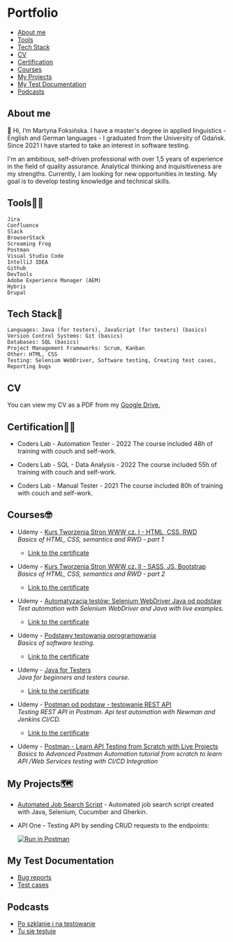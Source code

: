 # Portfolio
* [About me](https://github.com/martynafoksinska/Portfolio#about-me)
* [Tools](https://github.com/martynafoksinska/Portfolio#tools)
* [Tech Stack](https://github.com/martynafoksinska/Portfolio#tech-stack)
* [CV](https://github.com/martynafoksinska/Portfolio#cv)
* [Certification](https://github.com/martynafoksinska/Portfolio#certification)
* [Courses](https://github.com/martynafoksinska/Portfolio#courses)
* [My Projects](https://github.com/martynafoksinska/Portfolio#my-projects-%EF%B8%8F)
* [My Test Documentation](https://github.com/martynafoksinska/Portfolio#my-test-documentation)
* [Podcasts](https://github.com/martynafoksinska/Portfolio#podcasts)

## About me

👋 Hi, I’m Martyna Foksińska. I have a master's degree in applied linguistics - English and German languages - I graduated from the University of Gdańsk. Since 2021 I have started to take an interest in software testing.

I'm an ambitious, self-driven professional with over 1,5 years of experience in the field of quality assurance. Analytical thinking and inquisitiveness are my strengths. Currently, I am looking for new opportunities in testing. My goal is to develop testing knowledge and technical skills.

## Tools👩‍🔧

    Jira
    Confluence
    Slack
    BrowserStack
    Screaming Frog
    Postman
    Visual Studio Code
    IntelliJ IDEA
    Github
    DevTools
    Adobe Experience Manager (AEM)
    Hybris
    Drupal   
   
## Tech Stack🤖

    Languages: Java (for testers), JavaScript (for testers) (basics)
    Version Control Systems: Git (basics)
    Databases: SQL (basics)
    Project Management Frameworks: Scrum, Kanban 
    Other: HTML, CSS
    Testing: Selenium WebDriver, Software testing, Creating test cases, Reporting bugs

## CV

You can view my CV as a PDF from my [Google Drive.](https://drive.google.com/file/d/15V48_a0SJ45463glIYh6zDCm3_pmps0M/view?usp=sharing)

## Certification👩‍🎓


*    Coders Lab - Automation Tester - 2022
      The course included 48h of training with couch and self-work.
        
  *  Coders Lab - SQL - Data Analysis - 2022
      The course included 55h of training with couch and self-work.
       
*    Coders Lab - Manual Tester - 2021
      The course included 80h of training with couch and self-work.

## Courses🤓

* Udemy - [Kurs Tworzenia Stron WWW cz. I - HTML, CSS, RWD](https://www.udemy.com/course/od-zera-do-front-end-developera-cz1)  
    _Basics of HTML, CSS, semantics and RWD - part 1_
    * [Link to the certificate](https://udemy.com/certificate/UC-8d1b4a7a-f673-491c-af89-a423581ed979/)

* Udemy - [Kurs Tworzenia Stron WWW cz. II - SASS, JS, Bootstrap](https://www.udemy.com/course/od-zera-do-front-end-developera-cz2)  
      _Basics of HTML, CSS, semantics and RWD - part 2_
    * [Link to the certificate](https://udemy.com/certificate/UC-ce1b5745-87bf-42ff-8c13-896b598f3ea1/) 
        
* Udemy - [Automatyzacja testów: Selenium WebDriver Java od podstaw](https://udemy.com/course/automatyzacja-testow-selenium-webdriver-java-od-podstaw)  
      _Test automation with Selenium WebDriver and Java with live examples._
     * [Link to the certificate](https://udemy.com/certificate/UC-12668bb6-5463-4adb-8508-cf82bc781138/)

* Udemy - [Podstawy testowania oprogramowania](https://udemy.com/course/praktyczny-kurs-testowania-oprogramowania)   
        _Basics of software testing._
    * [Link to the certificate](https://udemy.com/certificate/UC-c1ce9016-d99e-40ca-ab99-501163306de6/)

* Udemy - [Java for Testers](https://udemy.com/course/java-for-testers-dmitry)   
    _Java for beginners and testers course._
    * [Link to the certificate](https://udemy.com/certificate/UC-6bc96567-7c3a-44bd-803e-4daf60e52c21/)
 
* Udemy - [Postman od podstaw - testowanie REST API](https://udemy.com/course/postman-od-podstaw-testowanie-rest-api/)   
        _Testing REST API in Postman. Api test automation with Newman and Jenkins CI/CD._

  * [Link to the certificate](https://udemy.com/certificate/UC-3c3178cb-c798-4f83-9bc8-a8acbe1a2028/)    

* Udemy - [Postman - Learn API Testing from Scratch with Live Projects](https://udemy.com/course/postman-api-automation-testing-with-javascript)   
        _Basics to Advanced Postman Automation tutorial from scratch to learn API /Web Services testing with CI/CD Integration_

      

## My Projects🗺️

* [Automated Job Search Script](https://github.com/martynafoksinska/testerJobSearch) - Automated job search script created with Java, Selenium, Cucumber and Gherkin.

* API One - Testing API by sending CRUD requests to the endpoints:

  [![Run in Postman](https://run.pstmn.io/button.svg)](https://elements.getpostman.com/redirect?entityId=18571840-4df65135-c9bd-43ef-880d-94ba1c469ad3&entityType=collection)

## My Test Documentation

* [Bug reports](https://docs.google.com/document/d/1LJdp4gykA0vlIBZrK1qNXmBwbMBu49khCmd74TrLZi0/edit?usp=sharing)
* [Test cases](https://docs.google.com/document/d/16CM7_v3NadNxZST2YhaPNtGxKUi-qJW2zPE_F3oJ4_w/edit?usp=sharing)
  
## Podcasts

* [Po szklanie i na testowanie](https://open.spotify.com/show/3kWG4pdHR9NIIGAMYTlpK3?si=50a1a42a9d8d4997)
* [Tu się testuje](https://open.spotify.com/show/75eyDizBIrd2QX0kSkkApJ?si=61d1737ee61341ca)

